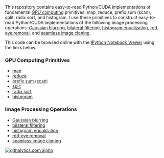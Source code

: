 This repository contains easy-to-read Python/CUDA implementations of fundamental <a href='http://cs.utsa.edu/~qitian/seminar/Spring11/03_04_11/GPU.pdf'>GPU computing</a> primitives: map, reduce, prefix sum (scan), split, radix sort, and histogram. I use these primitives to construct easy-to-read Python/CUDA implementations of the following image processing operations: <a href='http://en.wikipedia.org/wiki/Gaussian_blur/'>Gaussian blurring</a>, <a href='http://people.csail.mit.edu/sparis/bf_course/course_notes.pdf'>bilateral filtering</a>, <a href='http://en.wikipedia.org/wiki/Histogram_equalization/'>histogram equalization</a>, <a href='http://en.wikipedia.org/wiki/Red-eye_effect/'>red-eye removal</a>, and <a href='http://www.cs.jhu.edu/~misha/Fall07/Papers/Perez03.pdf'>seamless image cloning</a>.

This code can be browsed online with the <a href='http://nbviewer.ipython.org/'>IPython Notebook Viewer</a> using the links below.

### GPU Computing Primitives

- <a href='http://nbviewer.ipython.org/urls/raw.github.com/mroberts3000/GpuComputing/master/IPython/Map.ipynb'>map</a>
- <a href='http://nbviewer.ipython.org/urls/raw.github.com/mroberts3000/GpuComputing/master/IPython/Reduce.ipynb'>reduce</a>
- <a href='http://nbviewer.ipython.org/urls/raw.github.com/mroberts3000/GpuComputing/master/IPython/PrefixSum.ipynb'>prefix sum (scan)</a>
- <a href='http://nbviewer.ipython.org/urls/raw.github.com/mroberts3000/GpuComputing/master/IPython/Split.ipynb'>split</a>
- <a href='http://nbviewer.ipython.org/urls/raw.github.com/mroberts3000/GpuComputing/master/IPython/RadixSort.ipynb'>radix sort</a>
- <a href='http://nbviewer.ipython.org/urls/raw.github.com/mroberts3000/GpuComputing/master/IPython/Histogram.ipynb'>histogram</a>

### Image Processing Operations

- <a href='http://nbviewer.ipython.org/urls/raw.github.com/mroberts3000/GpuComputing/master/IPython/GaussianBlur.ipynb'>Gaussian blurring</a>
- <a href='http://nbviewer.ipython.org/urls/raw.github.com/mroberts3000/GpuComputing/master/IPython/BilateralFilter.ipynb'>bilateral filtering</a>
- <a href='http://nbviewer.ipython.org/urls/raw.github.com/mroberts3000/GpuComputing/master/IPython/HistogramEqualization.ipynb'>histogram equalization</a>
- <a href='http://nbviewer.ipython.org/urls/raw.github.com/mroberts3000/GpuComputing/master/IPython/RedEyeRemoval.ipynb'>red-eye removal</a>
- <a href='http://nbviewer.ipython.org/urls/raw.github.com/mroberts3000/GpuComputing/master/IPython/SeamlessImageCloning.ipynb'>seamless image cloning</a>

[![githalytics.com alpha](https://cruel-carlota.pagodabox.com/f690becce978971ca86153b4930e380c "githalytics.com")](http://githalytics.com/mroberts3000/GpuComputing)
